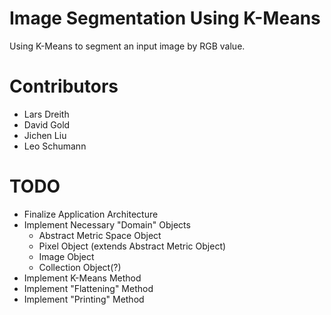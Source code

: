 # Image Segmentation Using K-Means
Using K-Means to segment an input image by RGB value.

# Contributors
- Lars Dreith
- David Gold
- Jichen Liu
- Leo Schumann

# TODO
- Finalize Application Architecture
- Implement Necessary "Domain" Objects
	- Abstract Metric Space Object
	- Pixel Object (extends Abstract Metric Object)
	- Image Object
	- Collection Object(?)
- Implement K-Means Method
- Implement "Flattening" Method
- Implement "Printing" Method
